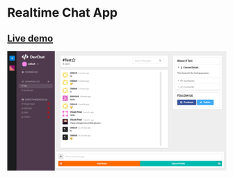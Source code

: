 # Realtime Chat App

## [Live demo](https://realtime-chat-app88.firebaseapp.com/)

<p>
    <img src="./src/assets/screenshot1.png" />
</p>
